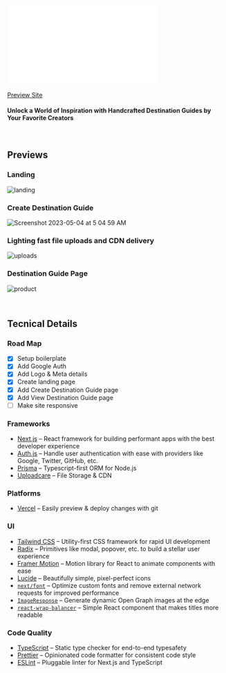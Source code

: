<img src="public/readme-logo.svg" alt="isolated" width="350" style="border-radius: 5px"/>

[Preview Site](https://wundr-guide.vercel.app/)

#### Unlock a World of Inspiration with Handcrafted Destination Guides by Your Favorite Creators
</br>

## Previews

### Landing
![landing](https://user-images.githubusercontent.com/32850166/236035054-eedc09fb-20da-43f1-bac8-d96d63577492.gif)

### Create Destination Guide
<img width="400" alt="Screenshot 2023-05-04 at 5 04 59 AM" src="https://user-images.githubusercontent.com/32850166/236036074-401b74d8-f112-44a6-93d3-9a3daae59076.png">

### Lighting fast file uploads and CDN delivery
![uploads](https://user-images.githubusercontent.com/32850166/236036941-a16c5971-a1c0-4b82-b616-774b53a80b2d.gif)

### Destination Guide Page
![product](https://user-images.githubusercontent.com/32850166/236045979-3031014a-dba8-449c-97d3-ed3576d090eb.gif)

</br>

## Tecnical Details

### Road Map

- [x] Setup boilerplate
- [x] Add Google Auth
- [x] Add Logo & Meta details
- [x] Create landing page
- [x] Add Create Destination Guide page
- [x] Add View Destination Guide page
- [ ] Make site responsive

### Frameworks

- [Next.js](https://nextjs.org/) – React framework for building performant apps with the best developer experience
- [Auth.js](https://authjs.dev/) – Handle user authentication with ease with providers like Google, Twitter, GitHub, etc.
- [Prisma](https://www.prisma.io/) – Typescript-first ORM for Node.js
- [Uploadcare](https://uploadcare.com/) – File Storage & CDN

### Platforms

- [Vercel](https://vercel.com/) – Easily preview & deploy changes with git

### UI

- [Tailwind CSS](https://tailwindcss.com/) – Utility-first CSS framework for rapid UI development
- [Radix](https://www.radix-ui.com/) – Primitives like modal, popover, etc. to build a stellar user experience
- [Framer Motion](https://framer.com/motion) – Motion library for React to animate components with ease
- [Lucide](https://lucide.dev/) – Beautifully simple, pixel-perfect icons
- [`next/font`](https://nextjs.org/docs/basic-features/font-optimization) – Optimize custom fonts and remove external network requests for improved performance
- [`ImageResponse`](https://beta.nextjs.org/docs/api-reference/image-response) – Generate dynamic Open Graph images at the edge
- [`react-wrap-balancer`](https://github.com/shuding/react-wrap-balancer) – Simple React component that makes titles more readable

### Code Quality

- [TypeScript](https://www.typescriptlang.org/) – Static type checker for end-to-end typesafety
- [Prettier](https://prettier.io/) – Opinionated code formatter for consistent code style
- [ESLint](https://eslint.org/) – Pluggable linter for Next.js and TypeScript

